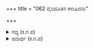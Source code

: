 +++
title = "062 ವೈರಿದೂತನ ಕಳುಹಿದನು"

+++

<details><summary>ಗದ್ಯ (ಕ.ಗ.ಪ) </summary>

62. ಶತ್ರುವಾದ ಕೌರವನ ಕಡೆಯಿಂದ ದೂತನಾಗಿ ಬಂದ ಉಲೂಕನನ್ನು ಬೀಳ್ಕೊಟ್ಟನು. ವಂದಿಮಾಗಧರು ಜಯಕಾರ ಮಾಡುತ್ತಿರಲು ಚಿನ್ನದ ರಥವನ್ನು ತರಿಸಿದನು. ಶ್ರೀಕೃಷ್ಣನ ಚರಣಾರವಿಂದಗಳಿಗೆ ವಂದಿಸಿ, ರಥಕ್ಕೆ ಕಟ್ಟಿದ್ದ ನಾಲ್ಕು ಕುದುರೆಗಳ ಕಾಲುಗಳ ಗೊರಸಿನಬಳಿ ಶ್ರೇಷ್ಠ ಮನೋಹರ ರತ್ನಗಳನ್ನು ಚಿನ್ನವನ್ನು ಅರ್ಪಿಸಿ ಧರ್ಮಜನು ರಥಾರೋಹಣ ಮಾಡಿದನು. ಆಗ ಭೇರಿನಗಾರಿ ಮೊದಲಾದ ವಾದ್ಯ ಸಮೂಹಗಳು ಭೋರ್ಗರೆದವು.
</details>

<details><summary>ಪದಾರ್ಥ (ಕ.ಗ.ಪ) </summary>

ವಾರುವ-ಕುದುರೆ, ಖುರ-ಗೊರಸು, ನಿಸ್ಸಾಳಕೋಟಿ-ಭೇರಿ ಇತ್ಯಾದಿ ವಾದ್ಯಗಳು, ಒದರಿದವು-ಬಾರಿಸಲ್ಪಟ್ಟವು, ಭೋರ್ಗರೆದವು
</details>
